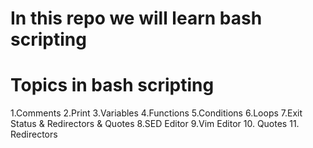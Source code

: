 # In this repo we will learn bash scripting
# Topics in bash scripting
1.Comments
2.Print
3.Variables
4.Functions
5.Conditions
6.Loops
7.Exit Status & Redirectors & Quotes
8.SED Editor
9.Vim Editor
10. Quotes
11. Redirectors

